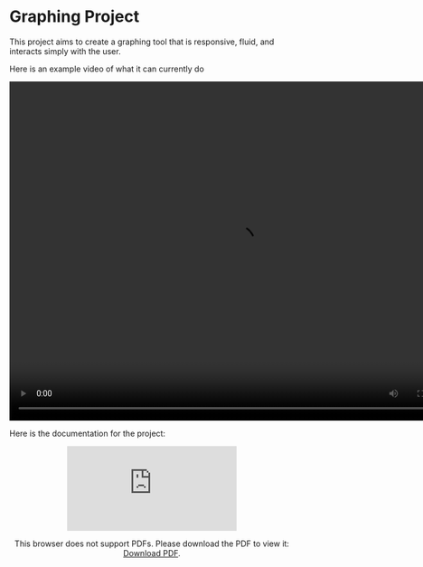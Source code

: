# Graphing Project
This project aims to create a graphing tool that is responsive, fluid, and interacts simply with the user.

Here is an example video of what it can currently do

<center>
<video width="800" height="600" preload controls autoplay>
  <source src="https://github.com/Leafy1201/graphing/raw/master/html/prototype2.mp4" type="video/mp4">
Your browser does not support the video tag. Here is a link to the video: <a href="http://htmlpreview.github.com/?https://github.com/Leafy1201/graphing/blob/master/html/video.html" target="_blank">Graphing Tool in Action</a>
</video>
</center>

Here is the documentation for the project:

<center>
<object data="doc/main.pdf" type="application/pdf" width=700, height=700>
    <embed src="https://drive.google.com/viewerng/viewer?embedded=true&url=https://github.com/Leafy1201/graphing/raw/master/doc/main.pdf">
        <p>This browser does not support PDFs. Please download the PDF to view it: <a href="https://github.com/Leafy1201/graphing/raw/master/doc/main.pdf">Download PDF</a>.</p>
</object>
</center>